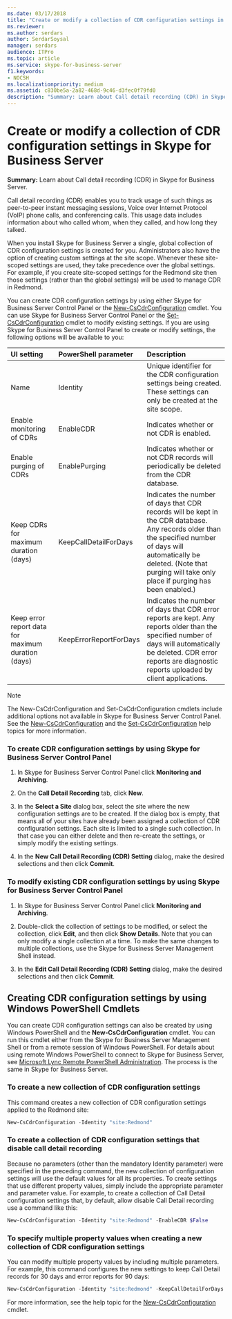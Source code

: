 ```yaml
---
ms.date: 03/17/2018
title: "Create or modify a collection of CDR configuration settings in Skype for Business Server"
ms.reviewer: 
ms.author: serdars
author: SerdarSoysal
manager: serdars
audience: ITPro
ms.topic: article
ms.service: skype-for-business-server
f1.keywords:
- NOCSH
ms.localizationpriority: medium
ms.assetid: c830be5a-2a82-468d-9c46-d3fec0f79fd0
description: "Summary: Learn about Call detail recording (CDR) in Skype for Business Server."
---
```


# Create or modify a collection of CDR configuration settings in Skype for Business Server
 
**Summary:** Learn about Call detail recording (CDR) in Skype for Business Server.
  
Call detail recording (CDR) enables you to track usage of such things as peer-to-peer instant messaging sessions, Voice over Internet Protocol (VoIP) phone calls, and conferencing calls. This usage data includes information about who called whom, when they called, and how long they talked.
  
When you install Skype for Business Server a single, global collection of CDR configuration settings is created for you. Administrators also have the option of creating custom settings at the site scope. Whenever these site-scoped settings are used, they take precedence over the global settings. For example, if you create site-scoped settings for the Redmond site then those settings (rather than the global settings) will be used to manage CDR in Redmond.
  
You can create CDR configuration settings by using either Skype for Business Server Control Panel or the [New-CsCdrConfiguration](/powershell/module/skype/new-cscdrconfiguration?view=skype-ps) cmdlet. You can use Skype for Business Server Control Panel or the [Set-CsCdrConfiguration](/powershell/module/skype/set-cscdrconfiguration?view=skype-ps) cmdlet to modify existing settings. If you are using Skype for Business Server Control Panel to create or modify settings, the following options will be available to you:
  
|**UI setting**|**PowerShell parameter**|**Description**|
|:-----|:-----|:-----|
|Name  <br/> |Identity  <br/> |Unique identifier for the CDR configuration settings being created. These settings can only be created at the site scope.  <br/> |
|Enable monitoring of CDRs  <br/> |EnableCDR  <br/> |Indicates whether or not CDR is enabled.  <br/> |
|Enable purging of CDRs  <br/> |EnablePurging  <br/> |Indicates whether or not CDR records will periodically be deleted from the CDR database.  <br/> |
|Keep CDRs for maximum duration (days)  <br/> |KeepCallDetailForDays  <br/> |Indicates the number of days that CDR records will be kept in the CDR database. Any records older than the specified number of days will automatically be deleted. (Note that purging will take only place if purging has been enabled.)  <br/> |
|Keep error report data for maximum duration (days)  <br/> |KeepErrorReportForDays  <br/> |Indicates the number of days that CDR error reports are kept. Any reports older than the specified number of days will automatically be deleted. CDR error reports are diagnostic reports uploaded by client applications.  <br/> |
   
> [!NOTE]
> The New-CsCdrConfiguration and Set-CsCdrConfiguration cmdlets include additional options not available in Skype for Business Server Control Panel. See the [New-CsCdrConfiguration](/powershell/module/skype/new-cscdrconfiguration?view=skype-ps) and the [Set-CsCdrConfiguration](/powershell/module/skype/set-cscdrconfiguration?view=skype-ps) help topics for more information.
  
### To create CDR configuration settings by using Skype for Business Server Control Panel

1. In Skype for Business Server Control Panel click **Monitoring and Archiving**.
    
2. On the **Call Detail Recording** tab, click **New**.
    
3. In the **Select a Site** dialog box, select the site where the new configuration settings are to be created. If the dialog box is empty, that means all of your sites have already been assigned a collection of CDR configuration settings. Each site is limited to a single such collection. In that case you can either delete and then re-create the settings, or simply modify the existing settings.
    
4. In the **New Call Detail Recording (CDR) Setting** dialog, make the desired selections and then click **Commit**.
    
### To modify existing CDR configuration settings by using Skype for Business Server Control Panel

1. In Skype for Business Server Control Panel click **Monitoring and Archiving**.
    
2. Double-click the collection of settings to be modified, or select the collection, click **Edit**, and then click **Show Details**. Note that you can only modify a single collection at a time. To make the same changes to multiple collections, use the Skype for Business Server Management Shell instead.
    
3. In the **Edit Call Detail Recording (CDR) Setting** dialog, make the desired selections and then click **Commit**.
    
## Creating CDR configuration settings by using Windows PowerShell Cmdlets

You can create CDR configuration settings can also be created by using Windows PowerShell and the **New-CsCdrConfiguration** cmdlet. You can run this cmdlet either from the Skype for Business Server Management Shell or from a remote session of Windows PowerShell. For details about using remote Windows PowerShell to connect to Skype for Business Server, see [Microsoft Lync Remote PowerShell Administration](https://blog.insideo365.com/2011/08/remote-lync-powershell-administration/). The process is the same in Skype for Business Server.
  
### To create a new collection of CDR configuration settings

 This command creates a new collection of CDR configuration settings applied to the Redmond site:
    
  ```PowerShell
  New-CsCdrConfiguration -Identity "site:Redmond"
  ```

### To create a collection of CDR configuration settings that disable call detail recording

 Because no parameters (other than the mandatory Identity parameter) were specified in the preceding command, the new collection of configuration settings will use the default values for all its properties. To create settings that use different property values, simply include the appropriate parameter and parameter value. For example, to create a collection of Call Detail configuration settings that, by default, allow disable Call Detail recording use a command like this:
    
  ```PowerShell
  New-CsCdrConfiguration -Identity "site:Redmond" -EnableCDR $False
  ```

### To specify multiple property values when creating a new collection of CDR configuration settings

 You can modify multiple property values by including multiple parameters. For example, this command configures the new settings to keep Call Detail records for 30 days and error reports for 90 days:
    
  ```PowerShell
  New-CsCdrConfiguration -Identity "site:Redmond" -KeepCallDetailForDays 30 -KeepErrorReportForDays 90
  ```

For more information, see the help topic for the [New-CsCdrConfiguration](/powershell/module/skype/new-cscdrconfiguration?view=skype-ps) cmdlet.


